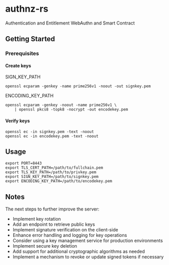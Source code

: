 # authnz-rs

Authentication and Entitlement WebAuthn and Smart Contract

## Getting Started

### Prerequisites

#### Create keys

SIGN_KEY_PATH

```shell
openssl ecparam -genkey -name prime256v1 -noout -out signkey.pem
```

ENCODING_KEY_PATH

```shell
openssl ecparam -genkey -noout -name prime256v1 \
    | openssl pkcs8 -topk8 -nocrypt -out encodekey.pem
```

#### Verify keys

```shell
openssl ec -in signkey.pem -text -noout
openssl ec -in encodekey.pem -text -noout
```

## Usage

```env
export PORT=8443
export TLS_CERT_PATH=/path/to/fullchain.pem
export TLS_KEY_PATH=/path/to/privkey.pem
export SIGN_KEY_PATH=/path/to/signkey.pem
export ENCODING_KEY_PATH=/path/to/encodekey.pem
```

## Notes

The next steps to further improve the server:

- Implement key rotation
- Add an endpoint to retrieve public keys
- Implement signature verification on the client-side
- Enhance error handling and logging for key operations
- Consider using a key management service for production environments
- Implement secure key deletion
- Add support for additional cryptographic algorithms as needed
- Implement a mechanism to revoke or update signed tokens if necessary
